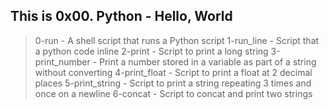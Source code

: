 ## This is 0x00. Python - Hello, World

> 0-run - A shell script that runs a Python script
> 1-run_line - Script that a python code inline
> 2-print - Script to print a long string
> 3-print_number - Print a number stored in a variable as part of a string without converting
> 4-print_float - Script to print a float at 2 decimal places
> 5-print_string - Script to print a string repeating 3 times and once on a newline
> 6-concat - Script to concat and print two strings

